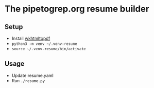 # The pipetogrep.org resume builder

## Setup
* Install [wkhtmltopdf](https://wkhtmltopdf.org/)
* `python3 -m venv ~/.venv-resume`
* `source ~/.venv-resume/bin/activate`

## Usage
* Update resume.yaml
* Run `./resume.py`
